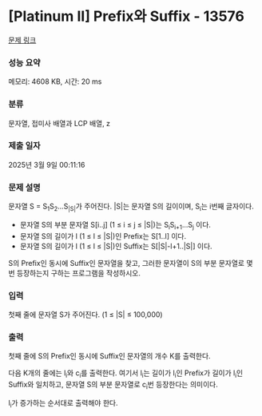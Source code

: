 # [Platinum II] Prefix와 Suffix - 13576 

[문제 링크](https://www.acmicpc.net/problem/13576) 

### 성능 요약

메모리: 4608 KB, 시간: 20 ms

### 분류

문자열, 접미사 배열과 LCP 배열, z

### 제출 일자

2025년 3월 9일 00:11:16

### 문제 설명

<p>문자열 S = S<sub>1</sub>S<sub>2</sub>...S<sub>|S|</sub>가 주어진다. |S|는 문자열 S의 길이이며, S<sub>i</sub>는 i번째 글자이다.</p>

<ul>
	<li>문자열 S의 부분 문자열 S[i..j] (1 ≤ i ≤ j ≤ |S|)는 S<sub>i</sub>S<sub>i+1</sub>...S<sub>j</sub> 이다.</li>
	<li>문자열 S의 길이가 l (1 ≤ l ≤ |S|)인 Prefix는 S[1..l] 이다.</li>
	<li>문자열 S의 길이가 l (1 ≤ l ≤ |S|)인 Suffix는 S[|S|-l+1..|S|] 이다.</li>
</ul>

<p>S의 Prefix인 동시에 Suffix인 문자열을 찾고, 그러한 문자열이 S의 부분 문자열로 몇 번 등장하는지 구하는 프로그램을 작성하시오.</p>

### 입력 

 <p>첫째 줄에 문자열 S가 주어진다. (1 ≤ |S| ≤ 100,000)</p>

### 출력 

 <p>첫째 줄에 S의 Prefix인 동시에 Suffix인 문자열의 개수 K를 출력한다.</p>

<p>다음 K개의 줄에는 l<sub>i</sub>와 c<sub>i</sub>를 출력한다. 여기서 l<sub>i</sub>는 길이가 l<sub>i</sub>인 Prefix가 길이가 l<sub>i</sub>인 Suffix와 일치하고, 문자열 S의 부분 문자열로 c<sub>i</sub>번 등장한다는 의미이다.</p>

<p>l<sub>i</sub>가 증가하는 순서대로 출력해야 한다.</p>

